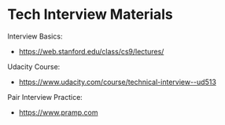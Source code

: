 # Tech Interview Materials

Interview Basics:
* https://web.stanford.edu/class/cs9/lectures/

Udacity Course:
* https://www.udacity.com/course/technical-interview--ud513

Pair Interview Practice:
* https://www.pramp.com
